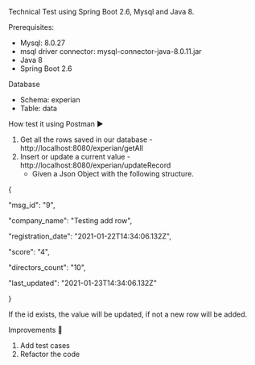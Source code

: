 Technical Test using Spring Boot 2.6, Mysql and Java 8.

Prerequisites:
-  Mysql: 8.0.27   
-  msql driver connector: mysql-connector-java-8.0.11.jar
-  Java 8
-  Spring Boot 2.6

Database  
- Schema: experian
- Table: data

How test it using Postman ▶️
1. Get all the rows saved in our database - http://localhost:8080/experian/getAll
2. Insert or update a current value - http://localhost:8080/experian/updateRecord
    - Given a Json Object with the following structure.
   
  { 
 
 "msg_id": "9",
      
 "company_name": "Testing add row",
     
 "registration_date": "2021-01-22T14:34:06.132Z",
     
 "score": "4", 
     
 "directors_count": "10", 
     
 "last_updated": "2021-01-23T14:34:06.132Z"
 
 }
   
   If the id exists, the value will be updated, if not a new row will be added. 
   

Improvements 🔨
1. Add test cases 
2. Refactor the code 
